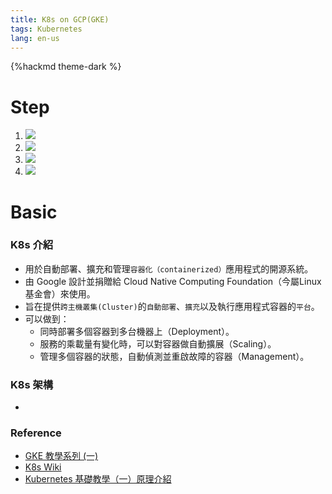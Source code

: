 ```yaml
---
title: K8s on GCP(GKE)
tags: Kubernetes
lang: en-us
---
```


{%hackmd theme-dark %}

# Step
1. ![](https://i.imgur.com/PmFklHA.png)
2. ![](https://i.imgur.com/woh4CeF.png)
3. ![](https://i.imgur.com/pqvCvZo.png)
4. ![](https://i.imgur.com/UT679Fn.png)

# Basic
### K8s 介紹
- 用於自動部署、擴充和管理`容器化（containerized）`應用程式的開源系統。
- 由 Google 設計並捐贈給 Cloud Native Computing Foundation（今屬Linux基金會）來使用。
- 旨在提供`跨主機叢集(Cluster)`的`自動部署`、`擴充`以及執行應用程式容器的`平台`。
- 可以做到：
    - 同時部署多個容器到多台機器上（Deployment）。
    - 服務的乘載量有變化時，可以對容器做自動擴展（Scaling）。
    - 管理多個容器的狀態，自動偵測並重啟故障的容器（Management）。

### K8s 架構
- 

### Reference
- [GKE 教學系列 (一)](https://ikala.cloud/kubernetes-gke-introduction/)
- [K8s Wiki](https://zh.wikipedia.org/wiki/Kubernetes)
- [Kubernetes 基礎教學（一）原理介紹](https://cwhu.medium.com/kubernetes-basic-concept-tutorial-e033e3504ec0)